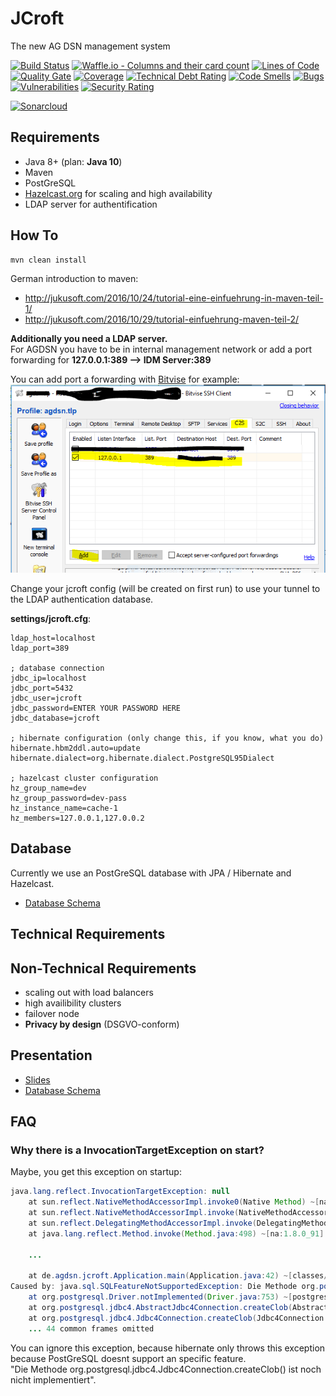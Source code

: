 # JCroft

The new AG DSN management system

[![Build Status](https://travis-ci.org/JGDSN/jcroft.svg?branch=master)](https://travis-ci.org/JGDSN/jcroft)
[![Waffle.io - Columns and their card count](https://badge.waffle.io/JGDSN/jcroft.svg?columns=all)](https://waffle.io/JGDSN/jcroft)
[![Lines of Code](https://sonarcloud.io/api/project_badges/measure?project=de.agdsn%3Ajcroft&metric=ncloc)](https://sonarcloud.io/dashboard/index/de.agdsn%3Ajcroft) 
[![Quality Gate](https://sonarcloud.io/api/project_badges/measure?project=de.agdsn%3Ajcroft&metric=alert_status)](https://sonarcloud.io/dashboard/index/de.agdsn%3Ajcroft) 
[![Coverage](https://sonarcloud.io/api/project_badges/measure?project=de.agdsn%3Ajcroft&metric=coverage)](https://sonarcloud.io/dashboard/index/de.agdsn%3Ajcroft) 
[![Technical Debt Rating](https://sonarcloud.io/api/project_badges/measure?project=de.agdsn%3Ajcroft&metric=sqale_index)](https://sonarcloud.io/dashboard/index/de.agdsn%3Ajcroft) 
[![Code Smells](https://sonarcloud.io/api/project_badges/measure?project=de.agdsn%3Ajcroft&metric=code_smells)](https://sonarcloud.io/dashboard/index/de.agdsn%3Ajcroft) 
[![Bugs](https://sonarcloud.io/api/project_badges/measure?project=de.agdsn%3Ajcroft&metric=bugs)](https://sonarcloud.io/dashboard/index/de.agdsn%3Ajcroft) 
[![Vulnerabilities](https://sonarcloud.io/api/project_badges/measure?project=de.agdsn%3Ajcroft&metric=vulnerabilities)](https://sonarcloud.io/dashboard/index/de.agdsn%3Ajcroft) 
[![Security Rating](https://sonarcloud.io/api/project_badges/measure?project=de.agdsn%3Ajcroft&metric=security_rating)](https://sonarcloud.io/dashboard/index/de.agdsn%3Ajcroft) 

[![Sonarcloud](https://sonarcloud.io/api/project_badges/quality_gate?project=de.agdsn%3Ajcroft)](https://sonarcloud.io/dashboard/index/de.agdsn%3Ajcroft)

## Requirements

  - Java 8+ (plan: **Java 10**)
  - Maven
  - PostGreSQL
  - [Hazelcast.org](http://hazelcast.org) for scaling and high availability
  - LDAP server for authentification

## How To

```bash
mvn clean install
```

German introduction to maven:

  - http://jukusoft.com/2016/10/24/tutorial-eine-einfuehrung-in-maven-teil-1/
  - http://jukusoft.com/2016/10/29/tutorial-einfuehrung-maven-teil-2/
  
**Additionally you need a LDAP server.**\
For AGDSN you have to be in internal management network or add a port forwarding for **127.0.0.1:389 --> IDM Server:389**

You can add port a forwarding with [Bitvise]() for example:
![Bitvise Configuration](./docs/images/bitvise.png)

Change your jcroft config (will be created on first run) to use your tunnel to the LDAP authentication database.

**settings/jcroft.cfg**:
```text
ldap_host=localhost
ldap_port=389

; database connection
jdbc_ip=localhost
jdbc_port=5432
jdbc_user=jcroft
jdbc_password=ENTER YOUR PASSWORD HERE
jdbc_database=jcroft

; hibernate configuration (only change this, if you know, what you do)
hibernate.hbm2ddl.auto=update
hibernate.dialect=org.hibernate.dialect.PostgreSQL95Dialect

; hazelcast cluster configuration
hz_group_name=dev
hz_group_password=dev-pass
hz_instance_name=cache-1
hz_members=127.0.0.1,127.0.0.2
```

## Database

Currently we use an PostGreSQL database with JPA / Hibernate and Hazelcast.

  - [Database Schema](https://app.sqldbm.com/MySQL/Share/Ql8x9szXqXBW2ulSqpgFDUGFrngIE8md_DYjF4jNYw0)

## Technical Requirements

## Non-Technical Requirements

  - scaling out with load balancers
  - high availibility clusters
  - failover node
  - **Privacy by design** (DSGVO-conform)
  
## Presentation

  - [Slides](https://slides.com/juku/deck)
  - [Database Schema](https://app.sqldbm.com/MySQL/Share/Ql8x9szXqXBW2ulSqpgFDUGFrngIE8md_DYjF4jNYw0)
  
## FAQ

### Why there is a InvocationTargetException on start?

Maybe, you get this exception on startup:
```java
java.lang.reflect.InvocationTargetException: null
	at sun.reflect.NativeMethodAccessorImpl.invoke0(Native Method) ~[na:1.8.0_91]
	at sun.reflect.NativeMethodAccessorImpl.invoke(NativeMethodAccessorImpl.java:62) ~[na:1.8.0_91]
	at sun.reflect.DelegatingMethodAccessorImpl.invoke(DelegatingMethodAccessorImpl.java:43) ~[na:1.8.0_91]
	at java.lang.reflect.Method.invoke(Method.java:498) ~[na:1.8.0_91]
	
	...
	
	at de.agdsn.jcroft.Application.main(Application.java:42) ~[classes/:na]
Caused by: java.sql.SQLFeatureNotSupportedException: Die Methode org.postgresql.jdbc4.Jdbc4Connection.createClob() ist noch nicht implementiert.
	at org.postgresql.Driver.notImplemented(Driver.java:753) ~[postgresql-9.1-901-1.jdbc4.jar:na]
	at org.postgresql.jdbc4.AbstractJdbc4Connection.createClob(AbstractJdbc4Connection.java:52) ~[postgresql-9.1-901-1.jdbc4.jar:na]
	at org.postgresql.jdbc4.Jdbc4Connection.createClob(Jdbc4Connection.java:21) ~[postgresql-9.1-901-1.jdbc4.jar:na]
	... 44 common frames omitted
```

You can ignore this exception, because hibernate only throws this exception because PostGreSQL doesnt support an specific feature.\
"Die Methode org.postgresql.jdbc4.Jdbc4Connection.createClob() ist noch nicht implementiert".
